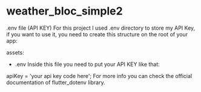# weather_bloc_simple2

.env file (API KEY)
For this project I used .env directory to store my API Key, if you want to use it, you need to create this structure on the root of your app:

assets:
- .env
  Inside this file you need to put your API KEY like that:

apiKey = 'your api key code here';
For more info you can check the official documentation of flutter_dotenv library.

